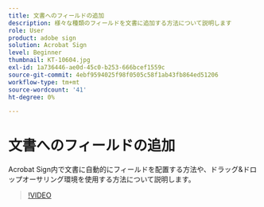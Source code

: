 ```yaml
---
title: 文書へのフィールドの追加
description: 様々な種類のフィールドを文書に追加する方法について説明します
role: User
product: adobe sign
solution: Acrobat Sign
level: Beginner
thumbnail: KT-10604.jpg
exl-id: 1a736446-ae0d-45c0-b253-666bcef1559c
source-git-commit: 4ebf9594025f98f0505c58f1ab43fb864ed51206
workflow-type: tm+mt
source-wordcount: '41'
ht-degree: 0%

---
```


# 文書へのフィールドの追加

Acrobat Sign内で文書に自動的にフィールドを配置する方法や、ドラッグ&amp;ドロップオーサリング環境を使用する方法について説明します。

>[!VIDEO](https://video.tv.adobe.com/v/346620?quality=12&learn=on&hidetitle=true)
